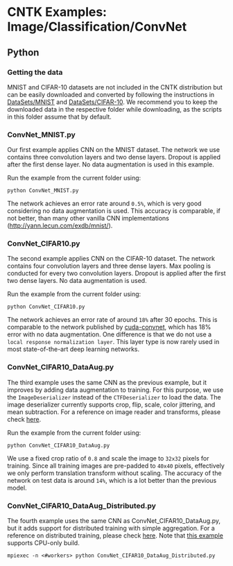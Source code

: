 # CNTK Examples: Image/Classification/ConvNet

## Python

### Getting the data

MNIST and CIFAR-10 datasets are not included in the CNTK distribution but can be easily downloaded and converted by following the instructions in [DataSets/MNIST](../../../DataSets/MNIST) and [DataSets/CIFAR-10](../../../DataSets/CIFAR-10). We recommend you to keep the downloaded data in the respective folder while downloading, as the scripts in this folder assume that by default.

### ConvNet_MNIST.py

Our first example applies CNN on the MNIST dataset. The network we use contains three convolution layers and two dense layers. Dropout is applied after the first dense layer. No data augmentation is used in this example.

Run the example from the current folder using:

`python ConvNet_MNIST.py`

The network achieves an error rate around `0.5%`, which is very good considering no data augmentation is used. This accuracy is comparable, if not better, than many other vanilla CNN implementations (http://yann.lecun.com/exdb/mnist/).

### ConvNet_CIFAR10.py

The second example applies CNN on the CIFAR-10 dataset. The network contains four convolution layers and three dense layers. Max pooling is conducted for every two convolution layers. Dropout is applied after the first two dense layers. No data augmentation is used.

Run the example from the current folder using:

`python ConvNet_CIFAR10.py`

The network achieves an error rate of around `18%` after 30 epochs. This is comparable to the network published by [cuda-convnet](https://code.google.com/p/cuda-convnet/), which has 18% error with no data augmentation. One difference is that we do not use a `local response normalization layer`. This layer type is now rarely used in most state-of-the-art deep learning networks.

### ConvNet_CIFAR10_DataAug.py

The third example uses the same CNN as the previous example, but it improves by adding data augmentation to training. For this purpose, we use the `ImageDeserializer` instead of the `CTFDeserializer` to load the data. The image deserializer currently supports crop, flip, scale, color jittering, and mean subtraction.
For a reference on image reader and transforms, please check [here](https://www.cntk.ai/pythondocs/cntk.io.html?highlight=imagedeserializer#cntk.io.ImageDeserializer).

Run the example from the current folder using:

`python ConvNet_CIFAR10_DataAug.py`

We use a fixed crop ratio of `0.8` and scale the image to `32x32` pixels for training. Since all training images are pre-padded to `40x40` pixels, effectively we only perform translation transform without scaling. The accuracy of the network on test data is around `14%`, which is a lot better than the previous model.

### ConvNet_CIFAR10_DataAug_Distributed.py

The fourth example uses the same CNN as ConvNet_CIFAR10_DataAug.py, but it adds support for distributed training with simple aggregation. For a reference on distributed training, please check [here](https://github.com/Microsoft/CNTK/wiki/Multiple-GPUs-and-machines).
Note that [this example](./ConvNet_CIFAR10_DataAug_Distributed.py) supports CPU-only build.

`mpiexec -n <#workers> python ConvNet_CIFAR10_DataAug_Distributed.py`
